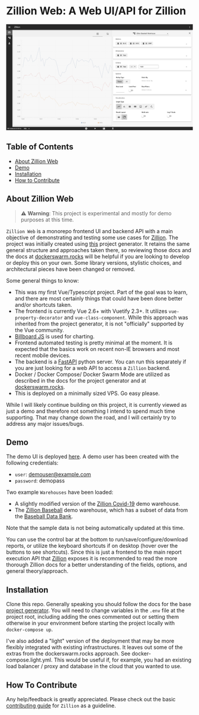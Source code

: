 Zillion Web: A Web UI/API for Zillion
=====================================

![Zillion Web Demo UI](https://github.com/totalhack/zillion-web/blob/master/docs/images/zillion_web_demo_ui.png?raw=true)

**Table of Contents**
---------------------

* [About Zillion Web](#about-zillion-web)
* [Demo](#demo)
* [Installation](#installation)
* [How to Contribute](#how-to-contribute)

<a name="about-zillion-web"></a>

**About Zillion Web**
---------------------

> ⚠️ **Warning**: This project is experimental and mostly for demo purposes at this time.

`Zillion Web` is a monorepo frontend UI and backend API with a main objective of
demonstrating and testing some use cases for [Zillion](https://github.com/totalhack/zillion).
The project was initially created using [this](https://github.com/tiangolo/full-stack-fastapi-postgresql) project generator. It retains the same general structure
and approaches taken there, so reviewing those docs and the docs at [dockerswarm.rocks](https://dockerswarm.rocks/) will be helpful if you are looking to develop or deploy this
on your own. Some library versions, stylistic choices, and architectural pieces have been
changed or removed.

Some general things to know:

* This was my first Vue/Typescript project. Part of the goal was to learn, and there are
most certainly things that could have been done better and/or shortcuts taken.
* The frontend is currently Vue 2.6+ with Vuetify 2.3+. It utilizes `vue-property-decorator`
and `vue-class-component`. While this approach was inherited from the project generator, it is not "officially" supported by the Vue community.
* [Billboard JS](https://github.com/naver/billboard.js/) is used for charting.
* Frontend automated testing is pretty minimal at the moment. It is expected that the basics
work on recent non-IE browsers and most recent mobile devices.
* The backend is a [FastAPI](https://fastapi.tiangolo.com/) python server. You can run this
separately if you are just looking for a web API to access a `Zillion` backend.
* Docker / Docker Compose/ Docker Swarm Mode are utilized as described in the docs for the
project generator and at [dockerswarm.rocks](https://dockerswarm.rocks/).
* This is deployed on a minimally sized VPS. Go easy please.

While I will likely continue building on this project, it is currently viewed as just a demo
and therefore not something I intend to spend much time supporting. That may change down
the road, and I will certainly try to address any major issues/bugs.

<a name="demo"></a>

**Demo**
--------

The demo UI is deployed [here](https://zillionweb.totalhack.org/). A demo user has been created with the following credentials:

* `user`: demouser@example.com
* `password`: demopass

Two example `Warehouses` have been loaded:

* A slightly modified version of the [Zillion Covid-19](https://github.com/totalhack/zillion-covid-19) demo warehouse.
* The [Zillion Baseball](https://github.com/totalhack/zillion-baseball) demo warehouse, which has a subset of data from the [Baseball Data Bank](https://github.com/chadwickbureau/baseballdatabank).

Note that the sample data is not being automatically updated at this time. 

You can use the control bar at the bottom to run/save/configure/download reports, or utilize the keyboard shortcuts if on desktop (hover over the buttons to see shortcuts). Since this is just a frontend to the main report execution API that [Zillion](https://github.com/totalhack/zillion) exposes it is recommended to read the more thorough Zillion docs for a better understanding of the fields, options, and general theory/approach.

<a name="installation"></a>

**Installation**
----------------

Clone this repo. Generally speaking you should follow the docs for the base [project generator](https://github.com/tiangolo/full-stack-fastapi-postgresql). You will need to change variables in the `.env` file at the project root, including adding the ones commented out or setting them otherwise in your
environment before starting the project locally with `docker-compose up`.

I've also added a "light" version of the deployment that may be more flexibly integrated with existing infrastructures. It leaves out some of the extras from the dockerswarm.rocks approach. See docker-compose.light.yml. This would be useful if, for example, you had an existing load balancer / proxy and database in the cloud that you wanted to use.

<a name="how-to-contribute"></a>

**How To Contribute**
---------------------

Any help/feedback is greatly appreciated. Please check out the basic [contributing guide](https://github.com/totalhack/zillion/blob/master/CONTRIBUTING.md) for `Zillion` as a guideline.


